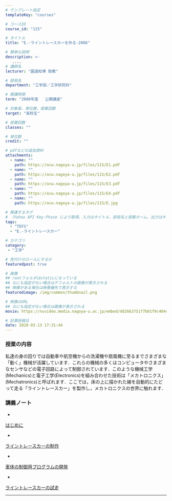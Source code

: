 ```yaml
---
# テンプレート指定
templateKey: "courses"

# コースID
course_id: "115"

# タイトル
title: "E.-ライントレースカーを作る-2008"

# 簡単な説明
description: >-
   ....
# 講師名
lecturer: "圓道知博 助教"

# 部局名
department: "工学部／工学研究科"

# 開講時限
term: "2008年度	公開講座"

# 対象者、単位数、授業回数
target: "高校生"

# 授業回数
classes: ""

# 単位数
credit: ""

# pdfなどの追加資料
attachments:
  - name: "" 
    path: https://ocw.nagoya-u.jp/files/115/E1.pdf
  - name: "" 
    path: https://ocw.nagoya-u.jp/files/115/E2.pdf
  - name: "" 
    path: https://ocw.nagoya-u.jp/files/115/E3.pdf
  - name: "" 
    path: https://ocw.nagoya-u.jp/files/115/E4.pdf
  - name: "" 
    path: https://ocw.nagoya-u.jp/files/115/E.jpg

# 関連するタグ
# （Yahoo API Key-Phase により取得。入力はタイトル、部局名と授業ホーム、出力はキーフレーズ（tags））
tags:
  - "TEFS"
  - "E.-ライントレースカー"

# カテゴリ
category:
 - "工学"

# 色付けのロールにするか
featuredpost: true

# 画像
## rootフォルダはstaticになっている
## なにも指定がない場合はデフォルトの画像が表示される
## 映像がある場合は映像優先で表示する
featuredimage: /img/common/thumbnail.png

# 映像のURL
## なにも指定がない場合は画像が表示される
movie: https://nuvideo.media.nagoya-u.ac.jp/embed/dd2663751f7b01f9c404c9fd4f5ebdeac3f0f60e

# 記事投稿日
date: 2020-03-13 17:31:44
---
```


### 授業の内容

私達の身の回りでは自動車や航空機からの洗濯機や扇風機に至るまでさまざまな「動く」機械が活躍しています．これらの機械の多くはコンピュータやさまざまなセンサなどの電子回路によって制御されています．このような機械工学(Mechanics)と電子工学(Electronics)を組み合わせた技術は「メカトロニクス」(Mechatronics)と呼ばれます．ここでは，床の上に描かれた線を自動的にたどって走る「ライントレースカー」を製作し，メカトロニクスの世界に触れます．














### 講義ノート


-
[はじめに](https://ocw.nagoya-u.jp/files/115/E1.pdf) 

-
[ライントレースカーの制作](https://ocw.nagoya-u.jp/files/115/E2.pdf) 

-
[車体の制御用プログラムの開発](https://ocw.nagoya-u.jp/files/115/E3.pdf) 

-
[ライントレースカーの試走](https://ocw.nagoya-u.jp/files/115/E4.pdf) 










-----